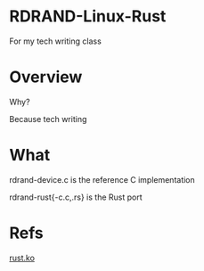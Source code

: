 # RDRAND-Linux-Rust
For my tech writing class

Overview
========
Why?

Because tech writing

What
====

rdrand-device.c is the reference C implementation

rdrand-rust{-c.c,.rs} is the Rust port

Refs
====
[rust.ko](https://github.com/jamesr66a/rust.ko)
